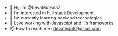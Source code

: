 - 👋 Hi, I’m @DevaMutyala7
- 👀 I’m interested in Full stack Development
- 🌱 I’m currently learning backend technologies
- 💞️ Love working with Javascript and it's frameworks
- 📫 How to reach me : devateja58@gmail.com

<!---
DevaMutyala7/DevaMutyala7 is a ✨ special ✨ repository because its `README.md` (this file) appears on your GitHub profile.
You can click the Preview link to take a look at your changes.
--->
